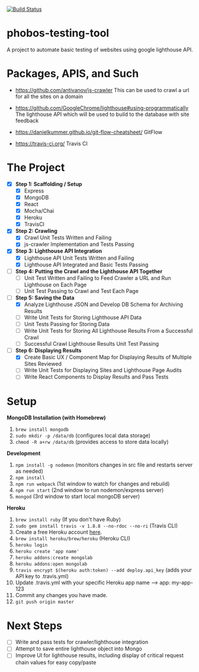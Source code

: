 [![Build Status](https://travis-ci.org/CallaRudolph/phobos-testing-tool.svg?branch=develop)](https://travis-ci.org/CallaRudolph/phobos-testing-tool)

# phobos-testing-tool

A project to automate basic testing of websites using google lighthouse API.

# Packages, APIS, and Such
- https://github.com/antivanov/js-crawler
This can be used to crawl a url for all the sites on a domain

- https://github.com/GoogleChrome/lighthouse#using-programmatically
The lighthouse API which will be used to build to the database with site feedback

- https://danielkummer.github.io/git-flow-cheatsheet/ GitFlow

- https://travis-ci.org/ Travis CI

# The Project
- [x] **Step 1: Scaffolding / Setup**
  - [x] Express
  - [x] MongoDB
  - [x] React
  - [x] Mocha/Chai
  - [x] Heroku
  - [x] TravisCI
- [x] **Step 2: Crawling**
  - [x] Crawl Unit Tests Written and Failing
  - [x] js-crawler Implementation and Tests Passing
- [x] **Step 3: Lighthouse API Integration**
  - [x] Lighthouse API Unit Tests Written and Failing
  - [x] Lighthouse API Integrated and Basic Tests Passing
- [ ] **Step 4: Putting the Crawl and the Lighthouse API Together**
  - [ ] Unit Test Written and Failing to Feed Crawler a URL and Run Lighthouse on Each Page
  - [ ] Unit Test Passing to Crawl and Test Each Page
- [ ] **Step 5: Saving the Data**
  - [x] Analyze Lighthouse JSON and Develop DB Schema for Archiving Results
  - [ ] Write Unit Tests for Storing Lighthouse API Data
  - [ ] Unit Tests Passing for Storing Data
  - [ ] Write Unit Tests for Storing All Lighthouse Results From a Successful Crawl
  - [ ] Successful Crawl Lighthouse Results Unit Test Passing
- [ ] **Step 6: Displaying Results**
  - [x] Create Basic UX / Component Map for Displaying Results of Multiple Sites Reviewed
  - [ ] Write Unit Tests for Displaying Sites and Lighthouse Page Audits
  - [ ] Write React Components to Display Results and Pass Tests

# Setup

**MongoDB Installation (with Homebrew)**
1. `brew install mongodb`
2. `sudo mkdir -p /data/db` (configures local data storage)
3. `chmod -R a+rw /data/db` (provides access to store data locally)

**Development**
1. `npm install -g nodemon` (monitors changes in src file and restarts server as needed)
2. `npm install`
3. `npm run webpack` (1st window to watch for changes and rebuild)
4. `npm run start` (2nd window to run nodemon/express server)
5. `mongod` (3rd window to start local mongoDB server)

**Heroku**
1. `brew install ruby` (If you don't have Ruby)
2. `sudo gem install travis -v 1.8.8 --no-rdoc --no-ri` (Travis CLI)
3. Create a free Heroku account [here](https://signup.heroku.com/login).
4. `brew install heroku/brew/heroku` (Heroku CLI)
5. `heroku login`
6. `heroku create 'app name'`
7. `heroku addons:create mongolab`
8. `heroku addons:open mongolab`
9. `travis encrypt $(heroku auth:token) --add deploy.api_key` (adds your API key to .travis.yml)
10. Update .travis.yml with your specific Heroku app name --> app: my-app-123
11. Commit any changes you have made.
12. `git push origin master`

# Next Steps
- [ ] Write and pass tests for crawler/lighthouse integration
- [ ] Attempt to save entire lighthouse object into Mongo
- [ ] Improve UI for lighthouse results, including display of critical request chain values for easy copy/paste
